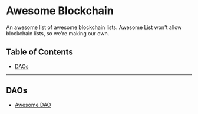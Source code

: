 # Awesome Blockchain
An awesome list of awesome blockchain lists. Awesome List won't allow blockchain lists, so we're making our own.

## Table of Contents

- [DAOs](#DAOs)


---

## DAOs

- [Awesome DAO](https://github.com/boilerrat/awesome-decentralized-autonomous-organizations)
